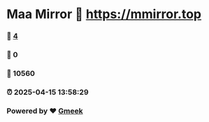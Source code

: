 # Maa Mirror :link: https://mmirror.top 
### :page_facing_up: [4](https://mmirror.top/tag.html) 
### :speech_balloon: 0 
### :hibiscus: 10560 
### :alarm_clock: 2025-04-15 13:58:29 
### Powered by :heart: [Gmeek](https://github.com/Meekdai/Gmeek)
